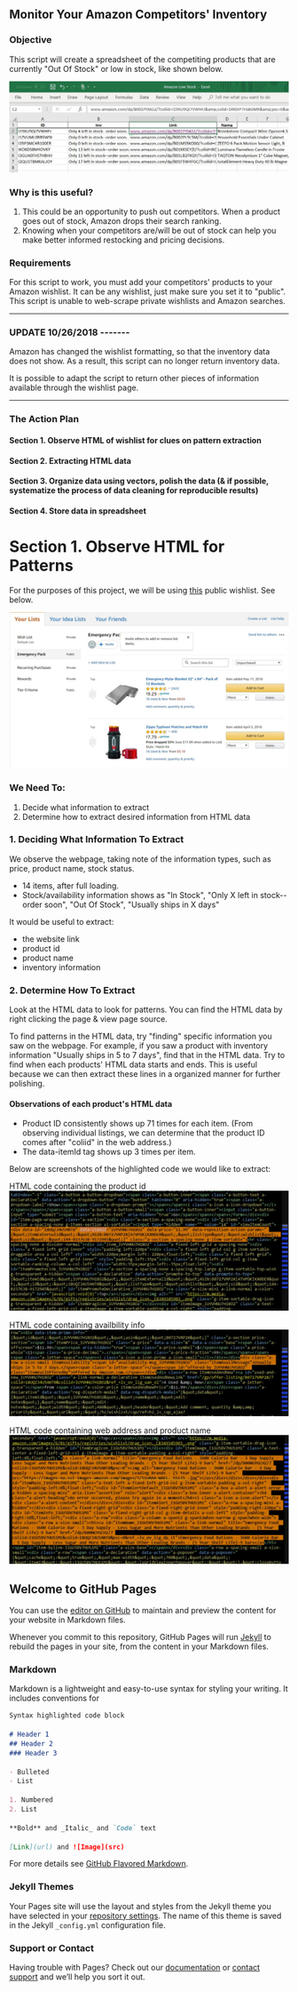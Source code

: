 ## Monitor Your Amazon Competitors' Inventory

### Objective

This script will create a spreadsheet of the competiting products that are currently "Out Of Stock" or low in stock, like shown below.

![](low.JPG)

### Why is this useful? 

1. This could be an opportunity to push out competitors. When a product goes out of stock, Amazon drops their search ranking. 
2. Knowing when your competitors are/will be out of stock can help you make better informed restocking and pricing decisions. 

### Requirements

For this script to work, you must add your competitors' products to your Amazon wishlist. It can be any wishlist, just make sure you set it to "public". This script is unable to web-scrape private wishlists and Amazon searches. 

----------------------------------

### **UPDATE 10/26/2018** -------

Amazon has changed the wishlist formatting, so that the inventory data does not show. As a result, this script can no longer return inventory data.

It is possible to adapt the script to return other pieces of information available through the wishlist page. 

---------------------------------
### The Action Plan

#### Section 1. Observe HTML of wishlist for clues on pattern extraction
#### Section 2. Extracting HTML data
#### Section 3. Organize data using vectors, polish the data (& if possible, systematize the process of data cleaning for reproducible results)
#### Section 4. Store data in spreadsheet

# Section 1. Observe HTML for Patterns

For the purposes of this project, we will be using [this](https://www.amazon.com/hz/wishlist/ls/18UQZ34U5ANT0?&sort=default) public wishlist. See below. 

![](wishlist.JPG)

### We Need To:

1. Decide what information to extract
2. Determine how to extract desired information from HTML data

### 1. Deciding What Information To Extract

We observe the webpage, taking note of the information types, such as price, product name, stock status. 

- 14 items, after full loading.
- Stock/availability information shows as "In Stock", "Only X left in stock--order soon", "Out Of Stock", "Usually ships in X days"

It would be useful to extract:

- the website link
- product id
- product name
- inventory information

### 2. Determine How To Extract

Look at the HTML data to look for patterns. You can find the HTML data by right clicking the page & view page source.

To find patterns in the HTML data, try "finding" specific information you saw on the webpage. For example, if you saw a product with inventory information "Usually ships in 5 to 7 days", find that in the HTML data. Try to find when each products' HTML data starts and ends. This is useful because we can then extract these lines in a organized manner for further polishing. 

#### Observations of each product's HTML data

- Product ID consistently shows up 71 times for each item. 
(From observing individual listings, we can determine that the product ID comes after "coliid" in the web address.)
- The data-itemId tag shows up 3 times per item.

Below are screenshots of the highlighted code we would like to extract:

HTML code containing the product id
![](prodid.jpg)

HTML code containing availbility info
![](avail.jpg)

HTML code containing web address and product name
![](webaddy.jpg)











## Welcome to GitHub Pages

You can use the [editor on GitHub](https://github.com/infj-octo/Amazon-Competitor-Inventory-Tracker/edit/master/README.md) to maintain and preview the content for your website in Markdown files.

Whenever you commit to this repository, GitHub Pages will run [Jekyll](https://jekyllrb.com/) to rebuild the pages in your site, from the content in your Markdown files.

### Markdown

Markdown is a lightweight and easy-to-use syntax for styling your writing. It includes conventions for

```markdown
Syntax highlighted code block

# Header 1
## Header 2
### Header 3

- Bulleted
- List

1. Numbered
2. List

**Bold** and _Italic_ and `Code` text

[Link](url) and ![Image](src)
```

For more details see [GitHub Flavored Markdown](https://guides.github.com/features/mastering-markdown/).

### Jekyll Themes

Your Pages site will use the layout and styles from the Jekyll theme you have selected in your [repository settings](https://github.com/infj-octo/Amazon-Competitor-Inventory-Tracker/settings). The name of this theme is saved in the Jekyll `_config.yml` configuration file.

### Support or Contact

Having trouble with Pages? Check out our [documentation](https://help.github.com/categories/github-pages-basics/) or [contact support](https://github.com/contact) and we’ll help you sort it out.
